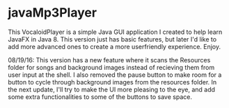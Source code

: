 # javaMp3Player
This VocaloidPlayer is a simple Java GUI application I created to help learn JavaFX in Java 8.
This version just has basic features, but later I'd like to add more advanced ones to create
a more userfriendly experience. Enjoy.

08/19/16: This version has a new feature where it scans the Resources folder for songs and background images instead of recieving them from user input at the shell. I also removed the pause button to make room for a button to cycle through background images from the resources folder. In the next update, I'll try to make the UI more pleasing to the eye, and add some extra functionalities to some of the buttons to save space.
